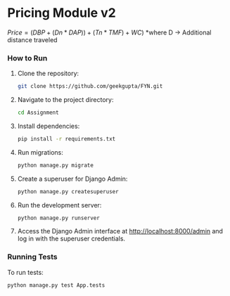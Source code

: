 # Pricing Module v2
$Price = (DBP + (Dn * DAP)) + (Tn * TMF) + WC$) *where D → Additional distance traveled

### How to Run

1. Clone the repository:

   ```bash
   git clone https://github.com/geekgupta/FYN.git
   ```

2. Navigate to the project directory:

   ```bash
   cd Assignment
   ```

3. Install dependencies:

   ```bash
   pip install -r requirements.txt
   ```

4. Run migrations:

   ```bash
   python manage.py migrate
   ```

5. Create a superuser for Django Admin:

   ```bash
   python manage.py createsuperuser
   ```

6. Run the development server:

   ```bash
   python manage.py runserver
   ```

7. Access the Django Admin interface at [http://localhost:8000/admin](http://localhost:8000/admin) and log in with the superuser credentials.

### Running Tests

To run tests:

```bash
python manage.py test App.tests
```
